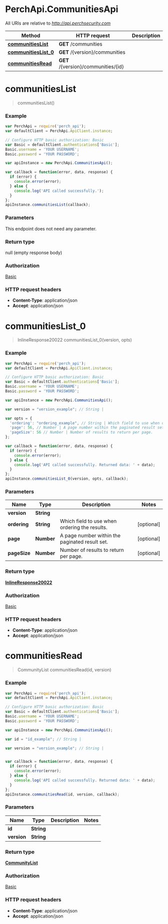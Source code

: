 # PerchApi.CommunitiesApi

All URIs are relative to *http://api.perchsecurity.com*

Method | HTTP request | Description
------------- | ------------- | -------------
[**communitiesList**](CommunitiesApi.md#communitiesList) | **GET** /communities | 
[**communitiesList_0**](CommunitiesApi.md#communitiesList_0) | **GET** /{version}/communities | 
[**communitiesRead**](CommunitiesApi.md#communitiesRead) | **GET** /{version}/communities/{id} | 


<a name="communitiesList"></a>
# **communitiesList**
> communitiesList()





### Example
```javascript
var PerchApi = require('perch_api');
var defaultClient = PerchApi.ApiClient.instance;

// Configure HTTP basic authorization: Basic
var Basic = defaultClient.authentications['Basic'];
Basic.username = 'YOUR USERNAME';
Basic.password = 'YOUR PASSWORD';

var apiInstance = new PerchApi.CommunitiesApi();

var callback = function(error, data, response) {
  if (error) {
    console.error(error);
  } else {
    console.log('API called successfully.');
  }
};
apiInstance.communitiesList(callback);
```

### Parameters
This endpoint does not need any parameter.

### Return type

null (empty response body)

### Authorization

[Basic](../README.md#Basic)

### HTTP request headers

 - **Content-Type**: application/json
 - **Accept**: application/json

<a name="communitiesList_0"></a>
# **communitiesList_0**
> InlineResponse20022 communitiesList_0(version, opts)





### Example
```javascript
var PerchApi = require('perch_api');
var defaultClient = PerchApi.ApiClient.instance;

// Configure HTTP basic authorization: Basic
var Basic = defaultClient.authentications['Basic'];
Basic.username = 'YOUR USERNAME';
Basic.password = 'YOUR PASSWORD';

var apiInstance = new PerchApi.CommunitiesApi();

var version = "version_example"; // String | 

var opts = { 
  'ordering': "ordering_example", // String | Which field to use when ordering the results.
  'page': 56, // Number | A page number within the paginated result set.
  'pageSize': 56 // Number | Number of results to return per page.
};

var callback = function(error, data, response) {
  if (error) {
    console.error(error);
  } else {
    console.log('API called successfully. Returned data: ' + data);
  }
};
apiInstance.communitiesList_0(version, opts, callback);
```

### Parameters

Name | Type | Description  | Notes
------------- | ------------- | ------------- | -------------
 **version** | **String**|  | 
 **ordering** | **String**| Which field to use when ordering the results. | [optional] 
 **page** | **Number**| A page number within the paginated result set. | [optional] 
 **pageSize** | **Number**| Number of results to return per page. | [optional] 

### Return type

[**InlineResponse20022**](InlineResponse20022.md)

### Authorization

[Basic](../README.md#Basic)

### HTTP request headers

 - **Content-Type**: application/json
 - **Accept**: application/json

<a name="communitiesRead"></a>
# **communitiesRead**
> CommunityList communitiesRead(id, version)





### Example
```javascript
var PerchApi = require('perch_api');
var defaultClient = PerchApi.ApiClient.instance;

// Configure HTTP basic authorization: Basic
var Basic = defaultClient.authentications['Basic'];
Basic.username = 'YOUR USERNAME';
Basic.password = 'YOUR PASSWORD';

var apiInstance = new PerchApi.CommunitiesApi();

var id = "id_example"; // String | 

var version = "version_example"; // String | 


var callback = function(error, data, response) {
  if (error) {
    console.error(error);
  } else {
    console.log('API called successfully. Returned data: ' + data);
  }
};
apiInstance.communitiesRead(id, version, callback);
```

### Parameters

Name | Type | Description  | Notes
------------- | ------------- | ------------- | -------------
 **id** | **String**|  | 
 **version** | **String**|  | 

### Return type

[**CommunityList**](CommunityList.md)

### Authorization

[Basic](../README.md#Basic)

### HTTP request headers

 - **Content-Type**: application/json
 - **Accept**: application/json

